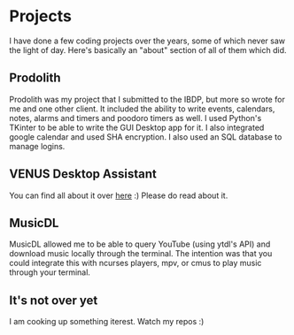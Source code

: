 # Projects
I have done a few coding projects over the years, some of which never saw the light of day. Here's basically an "about" section of all of them which did.

## Prodolith
Prodolith was my project that I submitted to the IBDP, but more so wrote for me and one other client. It included the ability to write events, calendars, notes, alarms and timers and poodoro timers as well. I used Python's TKinter to be able to write the GUI Desktop app for it. I also integrated google calendar and used SHA encryption. I also used an SQL database to manage logins.

## VENUS Desktop Assistant
You can find all about it over [here](https://www.linkedin.com/pulse/venus-desktop-assistant-sparsh-mishra%3FtrackingId=XCrqafzHUrVGpjmQWJQRpA%253D%253D/?trackingId=XCrqafzHUrVGpjmQWJQRpA%3D%3D) :) Please do read about it.

## MusicDL
MusicDL allowed me to be able to query YouTube (using ytdl's API) and download music locally through the terminal. The intention was that you could integrate this with ncurses players, mpv, or cmus to play music through your terminal.

## It's not over yet
I am cooking up something iterest. Watch my repos :)
